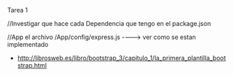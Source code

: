 Tarea 1

//Investigar que hace cada Dependencia que tengo en el package.json

//App el archivo /App/config/express.js ----> ver como se estan implementado

- http://librosweb.es/libro/bootstrap_3/capitulo_1/la_primera_plantilla_bootstrap.html
